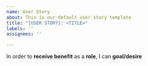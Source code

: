 ```yaml
---
name: User Story
about: This is our default user story template
title: "[USER STORY]: <TITLE>"
labels: ''
assignees: ''

---
```


In order to **receive benefit** as a **role**, I can **goal/desire**
